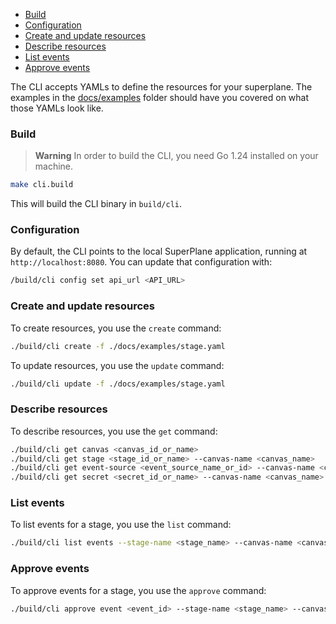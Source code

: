- [Build](#build)
- [Configuration](#configuration)
- [Create and update resources](#create-and-update-resources)
- [Describe resources](#describe-resources)
- [List events](#list-events)
- [Approve events](#approve-events)

The CLI accepts YAMLs to define the resources for your superplane. The examples in the [docs/examples](./docs/examples) folder should have you covered on what those YAMLs look like.

### Build

> **Warning**
> In order to build the CLI, you need Go 1.24 installed on your machine.

```bash
make cli.build
```

This will build the CLI binary in `build/cli`.

### Configuration

By default, the CLI points to the local SuperPlane application, running at `http://localhost:8080`. You can update that configuration with:

```bash
/build/cli config set api_url <API_URL>
```

### Create and update resources

To create resources, you use the `create` command:

```bash
./build/cli create -f ./docs/examples/stage.yaml
```

To update resources, you use the `update` command:

```bash
./build/cli update -f ./docs/examples/stage.yaml
```

### Describe resources

To describe resources, you use the `get` command:

```bash
./build/cli get canvas <canvas_id_or_name>
./build/cli get stage <stage_id_or_name> --canvas-name <canvas_name>
./build/cli get event-source <event_source_name_or_id> --canvas-name <canvas_name>
./build/cli get secret <secret_id_or_name> --canvas-name <canvas_name>
```

### List events

To list events for a stage, you use the `list` command:

```bash
./build/cli list events --stage-name <stage_name> --canvas-name <canvas_name>
```

### Approve events

To approve events for a stage, you use the `approve` command:

```bash
./build/cli approve event <event_id> --stage-name <stage_name> --canvas-name <canvas_name>
```